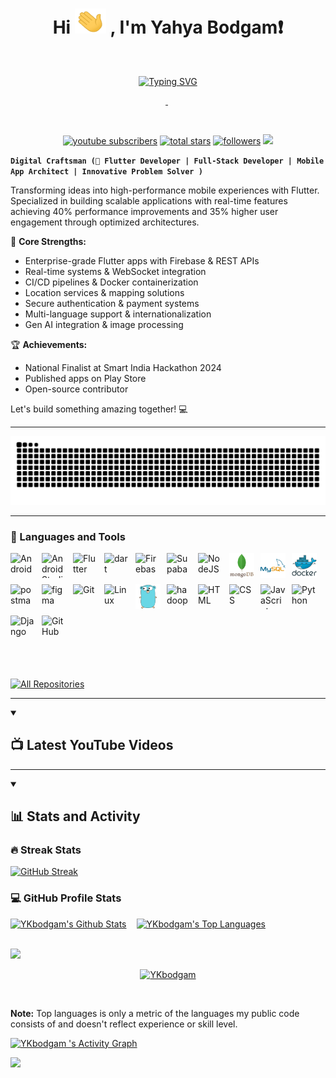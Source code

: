 <h1 align="center"> Hi <img src="assets/wave.gif" alt="hi"  width=50 height=40 /> , I'm Yahya Bodgam❗</h1>

<br />

<!-- <p align="center">
<img src="https://i.imgur.com/kdKhgx6.gif" width="200px" align="center">
</p> -->

<!-- <p align="center">Turning imagination into reality 🚀</p> -->

<p align="center">
    <a href="https://git.io/typing-svg" style="display:inline-block">
        <img alt="Typing SVG"
                 src="https://readme-typing-svg.demolab.com?font=Fira+Code&weight=700&size=22&pause=1000&color=F75C7E&center=true&vCenter=true&width=470&height=45&lines=Turning+imagination+into+reality+🚀;+Full-Stack+App+Developer;Mobile+App+Architect;Innovative+Problem+Solver"
                 style="display:block;margin:0 auto;max-width:100%;"/>
    </a>
</p>

<p align="center">
    <a href="https://play.google.com/store/apps/dev?id=6621369044650584124"><img alt=""
            src="https://img.shields.io/badge/PlayStore-000?logo=GooglePlay&logoColor=ffffff&style=for-the-badge"
            style="vertical-align:center" />
    </a>
    <a href="https://www.linkedin.com/in/crimsondev"><img alt=""
            src="https://img.shields.io/badge/LinkedIn-000?logo=LinkedIn&logoColor=0A66C2&style=for-the-badge"
            style="vertical-align:center" /></a>
    <a href="https://www.instagram.com/ykbodgam?igsh=a3Z5cjJxNjMzaDJn"><img alt=""
            src="https://img.shields.io/badge/Instagram-000?style=for-the-badge&logo=Instagram&logoColor=E4405F"
            style="vertical-align:center" /></a>
</p>

<br />

<p align="center">
    <a href="https://www.youtube.com/@CrimsonDev-yk?sub_confirmation=1">
        <img alt="youtube subscribers" title="Subscribe to my YouTube channel" src="https://freshidea.com/jonah/app/youtube-stats-badges/subscribers-badge.php"/></a>
    <a href="https://github.com/YKbodgam?tab=repositories&sort=stargazers">
        <img alt="total stars" title="Total stars on GitHub" src="https://custom-icon-badges.demolab.com/github/stars/YKbodgam?color=55960c&style=for-the-badge&labelColor=488207&logo=star"/></a>
    <a href="https://github.com/YKbodgam?tab=followers">
        <img alt="followers" title="Follow me on Github" src="https://custom-icon-badges.demolab.com/github/followers/YKbodgam?color=236ad3&labelColor=1155ba&style=for-the-badge&logo=person-add&label=Follow&logoColor=white"/></a>
    <a href="https://github.com/YKbodgam">
        <img
            src="https://komarev.com/ghpvc/?username=YKbodgam&style=for-the-badge&color=yellow&base=85&abbreviated=true" /></a>
</p>

**`Digital Craftsman (🚀 Flutter Developer | Full-Stack Developer | Mobile App Architect | Innovative Problem Solver
)`**

Transforming ideas into high-performance mobile experiences with Flutter. Specialized in building scalable applications with real-time features achieving 40% performance improvements and 35% higher user engagement through optimized architectures.

🎯 **Core Strengths:**

- Enterprise-grade Flutter apps with Firebase & REST APIs
- Real-time systems & WebSocket integration
- CI/CD pipelines & Docker containerization
- Location services & mapping solutions
- Secure authentication & payment systems
- Multi-language support & internationalization
- Gen AI integration & image processing

🏆 **Achievements:**

- National Finalist at Smart India Hackathon 2024
- Published apps on Play Store
- Open-source contributor

Let's build something amazing together! 💻

---

<p align="center">
    <img src="https://github.com/VishwaGauravIn/VishwaGauravIn/blob/output/github-contribution-grid-snake-dark.svg">
</p>

---

### 🧰 Languages and Tools

<div style="display: flex; flex-wrap: wrap; gap: 10px; margin-bottom: 30px;">
    <img alt="Android" width="40" height="40"
        src="https://cdn.jsdelivr.net/gh/devicons/devicon@latest/icons/android/android-original.svg" />
    <img alt="AndroidStudio" width="40" height="40"
        src="https://cdn.jsdelivr.net/gh/devicons/devicon@latest/icons/androidstudio/androidstudio-original.svg" />
    <img alt="Flutter" width="40" height="40"
        src="https://cdn.jsdelivr.net/gh/devicons/devicon@latest/icons/flutter/flutter-original.svg" />
    <img alt="dart" width="40" height="40" src="https://www.vectorlogo.zone/logos/dartlang/dartlang-icon.svg" />
    <img alt="Firebase" width="40" height="40"
        src="https://cdn.jsdelivr.net/gh/devicons/devicon@latest/icons/firebase/firebase-original.svg" />
    <img alt="Supabase" width="40" height="40"
        src="https://cdn.jsdelivr.net/gh/devicons/devicon@latest/icons/supabase/supabase-original.svg" />
    <img alt="NodeJS" width="40" height="40"
        src="https://cdn.jsdelivr.net/gh/devicons/devicon/icons/nodejs/nodejs-original.svg" />
    <img alt="mongodb" width="40" height="40"
        src="https://raw.githubusercontent.com/devicons/devicon/master/icons/mongodb/mongodb-original-wordmark.svg" />
    <img alt="mysql" width="40" height="40"
        src="https://raw.githubusercontent.com/devicons/devicon/master/icons/mysql/mysql-original-wordmark.svg" />
    <img alt="docker" width="40" height="40"
        src="https://raw.githubusercontent.com/devicons/devicon/master/icons/docker/docker-original-wordmark.svg" />
    <img alt="postman" width="40" height="40" src="https://www.vectorlogo.zone/logos/getpostman/getpostman-icon.svg" />
    <img alt="figma" width="40" height="40" src="https://www.vectorlogo.zone/logos/figma/figma-icon.svg" />
    <img alt="Git" width="40" height="40"
        src="https://cdn.jsdelivr.net/gh/devicons/devicon/icons/git/git-original.svg" />
    <img alt="Linux" width="40" height="40"
        src="https://cdn.jsdelivr.net/gh/devicons/devicon/icons/linux/linux-original.svg" />
    <img alt="go" width="40" height="40"
        src="https://raw.githubusercontent.com/devicons/devicon/master/icons/go/go-original.svg" />
    <img alt="hadoop" width="40" height="40"
        src="https://www.vectorlogo.zone/logos/apache_hadoop/apache_hadoop-icon.svg" />
    <img alt="HTML" width="40" height="40"
        src="https://cdn.jsdelivr.net/gh/devicons/devicon/icons/html5/html5-plain.svg" />
    <img alt="CSS" width="40" height="40"
        src="https://cdn.jsdelivr.net/gh/devicons/devicon/icons/css3/css3-plain.svg" />
    <img alt="JavaScript" width="40" height="40"
        src="https://cdn.jsdelivr.net/gh/devicons/devicon/icons/javascript/javascript-plain.svg" />
    <img alt="Python" width="40" height="40"
        src="https://cdn.jsdelivr.net/gh/devicons/devicon/icons/python/python-plain.svg" />
    <img alt="Django" width="40" height="40" src="https://cdn.worldvectorlogo.com/logos/django.svg" />
    <img alt="GitHub" width="40" height="40"
        src="https://cdn.jsdelivr.net/gh/devicons/devicon/icons/github/github-original.svg" />
</div>

<br/>

<a href="https://github.com/YKbodgam?tab=repositories&sort=stargazers"><img alt="All Repositories"
        title="All Repositories"
        src="https://custom-icon-badges.demolab.com/badge/-Click%20Here%20For%20All%20My%20Repos-1F222E?style=for-the-badge&logoColor=white&logo=repo" /></a>

---

<details open>
  <summary><h2>📺 Latest YouTube Videos</h2></summary>

  <!-- YouTube Cards - https://github.com/DenverCoder1/github-readme-youtube-cards -->

  <!-- prettier-ignore-start -->
<!-- BEGIN YOUTUBE-CARDS -->

<!-- END YOUTUBE-CARDS -->
  <!-- prettier-ignore-end -->
  
</details>  

---

<details open>
    <summary>
        <h2>📊 Stats and Activity</h2>
    </summary>

<h3>🔥 Streak Stats</h3>

  <!-- https://github.com/jamesgeorge007/github-activity-readme -->
  <!--START_SECTION:activity-->

  <!--END_SECTION:activity-->

<p>
        <a href="https://github.com/YKbodgam"><img
                src="https://streak-stats.demolab.com?user=YKbodgam&theme=monokai-metallian&hide_border=true&short_numbers=true"
                alt="GitHub Streak" /></a>
</p>

<h3>💻 GitHub Profile Stats</h3>

<div style="display: flex; gap: 16px; align-items: center;">

<a href="https://github.com/anuraghazra/github-readme-stats">
            <img alt="YKbodgam's Github Stats"
                src="https://denvercoder1-github-readme-stats.vercel.app/api/?username=YKbodgam&show_icons=true&include_all_commits=true&count_private=true&theme=react&hide_border=true&bg_color=1F222E&title_color=F85D7F&icon_color=F8D866"
                height="192px" />
</a>

<a href="https://github.com/anuraghazra/github-readme-stats">
            <img alt="YKbodgam's Top Languages"
                src="https://denvercoder1-github-readme-stats.vercel.app/api/top-langs/?username=YKbodgam&langs_count=8&layout=compact&theme=react&hide_border=true&bg_color=1F222E&title_color=F85D7F&icon_color=F8D866&hide=Jupyter%20Notebook,Roff"
                height="192px" />
</a>
</div>
<br />

![](https://github-contributor-stats.vercel.app/api?username=YKbodgam&limit=5&theme=monokai&combine_all_yearly_contributions=true)

<p align="center">
    <a href="https://github.com/YKbodgam">
            <img src="https://github-profile-trophy.vercel.app/?username=YKbodgam&theme=monokai&title=-Issues,-PullRequest,-Reviews&margin-w=10"
                alt="YKbodgam" />
    </a>
</p>

<br />

<b>Note:</b> Top languages is only a metric of the languages my public code consists of and doesn't reflect experience or skill level.

<a href="https://github.com/ashutosh00710/github-readme-activity-graph"><img alt="YKbodgam 's Activity Graph"
            src="https://github-readme-activity-graph.vercel.app/graph/?username=YKbodgam&bg_color=1F222E&color=F8D866&line=F85D7F&point=FFFFFF&hide_border=true" /></a>

</details>

![](https://raw.githubusercontent.com/Subhampreet/Subhampreet/master/media/footer.png)

